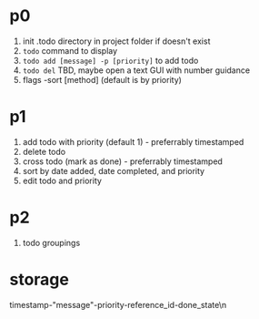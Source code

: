 # p0
1. init .todo directory in project folder if doesn't exist
2. `todo` command to display
3. `todo add [message] -p [priority]` to add todo
4. `todo del` TBD, maybe open a text GUI with number guidance
2. flags -sort [method] (default is by priority)

# p1
1. add todo with priority (default 1) - preferrably timestamped
2. delete todo
3. cross todo (mark as done) - preferrably timestamped
4. sort by date added, date completed, and priority
5. edit todo and priority


# p2
1. todo groupings

# storage
timestamp-"message"-priority-reference_id-done_state\n